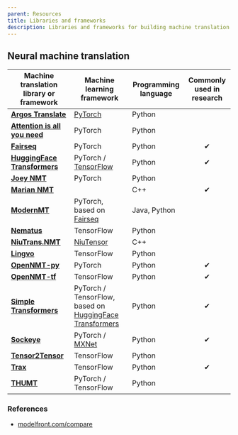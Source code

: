 ```yaml
---
parent: Resources
title: Libraries and frameworks
description: Libraries and frameworks for building machine translation systems
---
```


## Neural machine translation

| Machine translation library or framework | Machine learning framework | Programming language | Commonly used in research |
| --- | --- | --- | :-: |
| [**Argos Translate**](https://github.com/argosopentech/argos-translate) | [PyTorch](https://github.com/pytorch/pytorch) | Python | |
| [**Attention is all you need**](https://github.com/jadore801120/attention-is-all-you-need-pytorch) | PyTorch | Python | |
| [**Fairseq**](https://github.com/pytorch/fairseq) |	PyTorch | Python | &#10004; |
| [**HuggingFace Transformers**](https://github.com/huggingface/transformers) |	PyTorch / [TensorFlow](https://github.com/tensorflow/tensorflow) | Python | &#10004; |
| [**Joey NMT**](https://github.com/joeynmt/joeynmt) |	PyTorch | Python | |
| [**Marian NMT**](https://github.com/marian-nmt/marian) |  | C++ | &#10004; |
| [**ModernMT**](https://github.com/modernmt/modernmt) | PyTorch, based on [Fairseq](https://github.com/pytorch/fairseq) | Java, Python | |
| [**Nematus**](https://github.com/EdinburghNLP/nematus) | TensorFlow | Python | |
| [**NiuTrans.NMT**](https://github.com/NiuTrans/NiuTrans.NMT) | [NiuTensor](https://github.com/NiuTrans/NiuTensor) | C++ | |
| [**Lingvo**](https://github.com/tensorflow/lingvo) | TensorFlow | Python | |
| [**OpenNMT-py**](https://github.com/OpenNMT/OpenNMT-py) | PyTorch | Python | &#10004; |
| [**OpenNMT-tf**](https://github.com/OpenNMT/OpenNMT-tf) | TensorFlow | Python | &#10004; |
| [**Simple Transformers**](https://github.com/ThilinaRajapakse/simpletransformers) | PyTorch / TensorFlow, based on [HuggingFace Transformers](https://github.com/huggingface/transformers) | Python | &#10004; |
| [**Sockeye**](https://github.com/awslabs/sockeye) | PyTorch / [MXNet](https://github.com/apache/incubator-mxnet) | Python | &#10004; |
| [**Tensor2Tensor**](https://github.com/tensorflow/tensor2tensor) | TensorFlow | Python | |
| [**Trax**](https://github.com/google/trax) | TensorFlow | Python | &#10004; |
| [**THUMT**](https://github.com/THUNLP-MT/THUMT) | PyTorch / TensorFlow | Python | |

### References

- [modelfront.com/compare](https://modelfront.com/compare)
